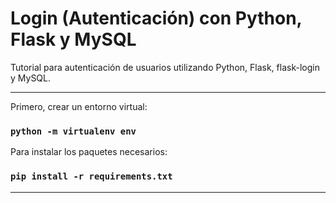 # Login (Autenticación) con Python, Flask y MySQL

Tutorial para autenticación de usuarios utilizando Python, Flask, flask-login y MySQL.

<hr/>

Primero, crear un entorno virtual:
### `python -m virtualenv env`

Para instalar los paquetes necesarios:
### `pip install -r requirements.txt`

<hr/>

